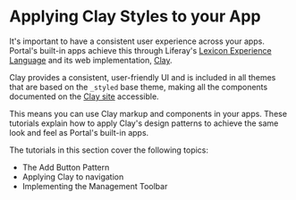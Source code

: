 # Applying Clay Styles to your App [](id=applying-clay-styles-to-your-app)

It's important to have a consistent user experience across your apps. 
Portal's built-in apps achieve this through Liferay's 
[Lexicon Experience Language](https://lexicondesign.io/) and its web 
implementation, 
[Clay](https://clayui.com/docs/getting_started/clay.html). 

Clay provides a consistent, user-friendly UI and is 
included in all themes that are based on the `_styled` base theme, making all 
the components documented on the 
[Clay site](https://clayui.com/docs/components/alerts.html) 
accessible.

This means you can use Clay markup and components in your apps. These tutorials 
explain how to apply Clay's design patterns to achieve the same look and feel as 
Portal's built-in apps. 

The tutorials in this section cover the following topics:

- The Add Button Pattern
- Applying Clay to navigation
- Implementing the Management Toolbar
